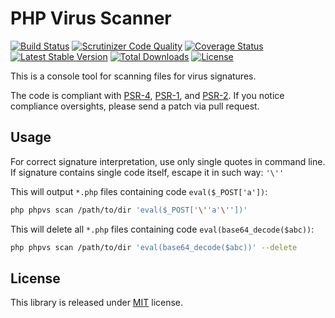 PHP Virus Scanner
========================
[![Build Status](https://api.travis-ci.org/MAXakaWIZARD/PhpVirusScanner.png?branch=master)](https://travis-ci.org/MAXakaWIZARD/PhpVirusScanner) 
[![Scrutinizer Code Quality](https://scrutinizer-ci.com/g/MAXakaWIZARD/PhpVirusScanner/badges/quality-score.png?b=master)](https://scrutinizer-ci.com/g/MAXakaWIZARD/PhpVirusScanner/?branch=master)
[![Coverage Status](https://coveralls.io/repos/MAXakaWIZARD/PhpVirusScanner/badge.svg?branch=master)](https://coveralls.io/r/MAXakaWIZARD/PhpVirusScanner?branch=master)
[![Latest Stable Version](https://poser.pugx.org/maxakawizard/php-virus-scanner/v/stable.svg)](https://packagist.org/packages/maxakawizard/php-virus-scanner) 
[![Total Downloads](https://poser.pugx.org/maxakawizard/php-virus-scanner/downloads.svg)](https://packagist.org/packages/maxakawizard/php-virus-scanner) 
[![License](https://poser.pugx.org/maxakawizard/php-virus-scanner/license.svg)](https://packagist.org/packages/maxakawizard/php-virus-scanner)

This is a console tool for scanning files for virus signatures.

The code is compliant with [PSR-4](http://www.php-fig.org/psr/4/), [PSR-1](http://www.php-fig.org/psr/1/), and [PSR-2](http://www.php-fig.org/psr/2/).
If you notice compliance oversights, please send a patch via pull request.

Usage
-----------------
For correct signature interpretation, use only single quotes in command line.
If signature contains single code itself, escape it in such way: `'\''`

This will output `*.php` files containing code `eval($_POST['a'])`:
```bash
php phpvs scan /path/to/dir 'eval($_POST['\''a'\''])'
```

This will delete all `*.php` files containing code `eval(base64_decode($abc))`:
```bash
php phpvs scan /path/to/dir 'eval(base64_decode($abc))' --delete
```

License
-----------------
This library is released under [MIT](http://www.tldrlegal.com/license/mit-license) license.
